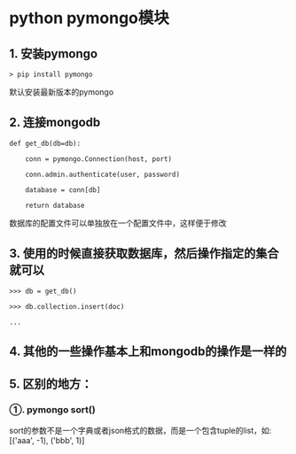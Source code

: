 # python pymongo模块

## 1. 安装pymongo
    > pip install pymongo
默认安装最新版本的pymongo

## 2. 连接mongodb

    def get_db(db=db):
        conn = pymongo.Connection(host, port)
        conn.admin.authenticate(user, password)
        database = conn[db]
        return database

数据库的配置文件可以单独放在一个配置文件中，这样便于修改

## 3. 使用的时候直接获取数据库，然后操作指定的集合就可以
    >>> db = get_db()
    >>> db.collection.insert(doc)
    ...

## 4. 其他的一些操作基本上和mongodb的操作是一样的

## 5. 区别的地方：
### ①. pymongo sort()
sort的参数不是一个字典或者json格式的数据，而是一个包含tuple的list，如: [('aaa', -1), ('bbb', 1)]

